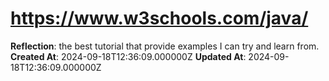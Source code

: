 # https://www.w3schools.com/java/

**Reflection**: the best tutorial that provide examples I can try and learn from.
**Created At**: 2024-09-18T12:36:09.000000Z
**Updated At**: 2024-09-18T12:36:09.000000Z

